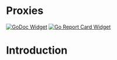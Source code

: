 # Proxies

[![GoDoc Widget]][GoDoc] [![Go Report Card Widget]][Go Report Card]

[GoDoc]: https://godoc.org/github.com/eslizn/proxies
[GoDoc Widget]: https://godoc.org/github.com/eslizn/proxies?status.svg
[Go Report Card Widget]: https://goreportcard.com/badge/github.com/eslizn/proxies
[Go Report Card]: https://goreportcard.com/report/github.com/eslizn/proxies

# Introduction
